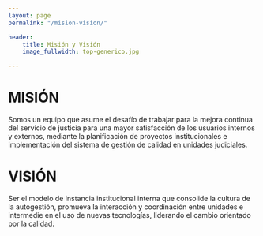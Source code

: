 ```yaml
---
layout: page
permalink: "/mision-vision/"

header:
    title: Misión y Visión
    image_fullwidth: top-generico.jpg

---
```


# MISIÓN
Somos un equipo que asume el desafío de trabajar para la mejora continua del servicio de justicia para una
mayor satisfacción de los usuarios internos y externos, mediante la planificación de proyectos institucionales
e implementación del sistema de gestión de calidad en unidades judiciales.

# VISIÓN
Ser el modelo de instancia institucional interna que consolide la cultura de la autogestión, promueva la
interacción y coordinación entre unidades e intermedie en el uso de nuevas tecnologías, liderando el cambio
orientado por la calidad.